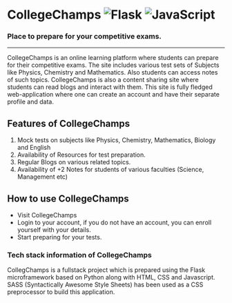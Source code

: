 # CollegeChamps   ![Flask](https://img.shields.io/badge/flask-%23000.svg?style=for-the-badge&logo=flask&logoColor=white) ![JavaScript](https://img.shields.io/badge/javascript-%23323330.svg?style=for-the-badge&logo=javascript&logoColor=%23F7DF1E) 

   
### Place to prepare for your competitive exams.
***

CollegeChamps is an online learning platform where students can prepare for their competitive exams. The site includes various test sets of Subjects like Physics, Chemistry and Mathematics. Also students can access notes of such topics. CollegeChamps is also a content sharing site where students can read blogs and interact with them. This site is fully fledged web-application where one can create an account and have their separate profile and data.

## Features of CollegeChamps

 1. Mock tests on subjects like Physics, Chemistry, Mathematics, Biology and English
 2. Availability of Resources for test preparation.
 3. Regular Blogs on various related topics.
 4. Availability of +2 Notes for students of various faculties (Science, Management etc)

## How to use CollegeChamps

 - Visit CollegeChamps
 - Login to your account, if you do not have an account, you can enroll yourself with your details.
 - Start preparing for your tests.

### Tech stack information of CollegeChamps
CollegChamps is a fullstack project which is prepared using the Flask microframework based on Python along with HTML, CSS and Javascript. SASS (Syntactically Awesome Style Sheets) has been used as a CSS preprocessor to build this application.
